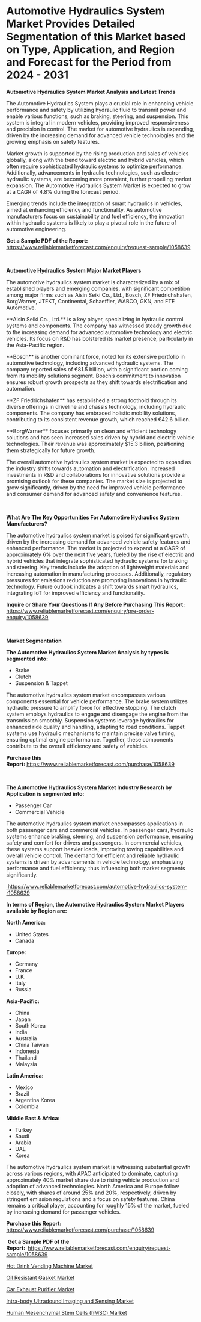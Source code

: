 <p><h1>Automotive Hydraulics System Market Provides Detailed Segmentation of this Market based on Type, Application, and Region and Forecast for the Period from 2024 - 2031</h1></p><p><strong>Automotive Hydraulics System Market Analysis and Latest Trends</strong></p>
<p><p>The Automotive Hydraulics System plays a crucial role in enhancing vehicle performance and safety by utilizing hydraulic fluid to transmit power and enable various functions, such as braking, steering, and suspension. This system is integral in modern vehicles, providing improved responsiveness and precision in control. The market for automotive hydraulics is expanding, driven by the increasing demand for advanced vehicle technologies and the growing emphasis on safety features. </p><p>Market growth is supported by the rising production and sales of vehicles globally, along with the trend toward electric and hybrid vehicles, which often require sophisticated hydraulic systems to optimize performance. Additionally, advancements in hydraulic technologies, such as electro-hydraulic systems, are becoming more prevalent, further propelling market expansion. The Automotive Hydraulics System Market is expected to grow at a CAGR of 4.8% during the forecast period. </p><p>Emerging trends include the integration of smart hydraulics in vehicles, aimed at enhancing efficiency and functionality. As automotive manufacturers focus on sustainability and fuel efficiency, the innovation within hydraulic systems is likely to play a pivotal role in the future of automotive engineering.</p></p>
<p><strong>Get a Sample PDF of the Report:&nbsp;</strong> <a href="https://www.reliablemarketforecast.com/enquiry/request-sample/1058639?utm_campaign=1080&utm_medium=2&utm_source=Github&utm_content=ia&utm_term=03112024&utm_id=automotive-hydraulics-system">https://www.reliablemarketforecast.com/enquiry/request-sample/1058639</a></p>
<p>&nbsp;</p>
<p><strong>Automotive Hydraulics System Major Market Players</strong></p>
<p><p>The automotive hydraulics system market is characterized by a mix of established players and emerging companies, with significant competition among major firms such as Aisin Seiki Co., Ltd., Bosch, ZF Friedrichshafen, BorgWarner, JTEKT, Continental, Schaeffler, WABCO, GKN, and FTE Automotive.</p><p>**Aisin Seiki Co., Ltd.** is a key player, specializing in hydraulic control systems and components. The company has witnessed steady growth due to the increasing demand for advanced automotive technology and electric vehicles. Its focus on R&D has bolstered its market presence, particularly in the Asia-Pacific region.</p><p>**Bosch** is another dominant force, noted for its extensive portfolio in automotive technology, including advanced hydraulic systems. The company reported sales of €81.5 billion, with a significant portion coming from its mobility solutions segment. Bosch’s commitment to innovation ensures robust growth prospects as they shift towards electrification and automation.</p><p>**ZF Friedrichshafen** has established a strong foothold through its diverse offerings in driveline and chassis technology, including hydraulic components. The company has embraced holistic mobility solutions, contributing to its consistent revenue growth, which reached €42.6 billion.</p><p>**BorgWarner** focuses primarily on clean and efficient technology solutions and has seen increased sales driven by hybrid and electric vehicle technologies. Their revenue was approximately $15.3 billion, positioning them strategically for future growth.</p><p>The overall automotive hydraulics system market is expected to expand as the industry shifts towards automation and electrification. Increased investments in R&D and collaborations for innovative solutions provide a promising outlook for these companies. The market size is projected to grow significantly, driven by the need for improved vehicle performance and consumer demand for advanced safety and convenience features.</p></p>
<p>&nbsp;</p>
<p><strong>What Are The Key Opportunities For Automotive Hydraulics System Manufacturers?</strong></p>
<p><p>The automotive hydraulics system market is poised for significant growth, driven by the increasing demand for advanced vehicle safety features and enhanced performance. The market is projected to expand at a CAGR of approximately 6% over the next five years, fueled by the rise of electric and hybrid vehicles that integrate sophisticated hydraulic systems for braking and steering. Key trends include the adoption of lightweight materials and increasing automation in manufacturing processes. Additionally, regulatory pressures for emissions reduction are prompting innovations in hydraulic technology. Future outlook indicates a shift towards smart hydraulics, integrating IoT for improved efficiency and functionality.</p></p>
<p><strong>Inquire or Share Your Questions If Any Before Purchasing This Report:</strong> <a href="https://www.reliablemarketforecast.com/enquiry/pre-order-enquiry/1058639?utm_campaign=1080&utm_medium=2&utm_source=Github&utm_content=ia&utm_term=03112024&utm_id=automotive-hydraulics-system">https://www.reliablemarketforecast.com/enquiry/pre-order-enquiry/1058639</a></p>
<p>&nbsp;</p>
<p><strong>Market Segmentation</strong></p>
<p><strong>The Automotive Hydraulics System Market Analysis by types is segmented into:</strong></p>
<p><ul><li>Brake</li><li>Clutch</li><li>Suspension & Tappet</li></ul></p>
<p><p>The automotive hydraulics system market encompasses various components essential for vehicle performance. The brake system utilizes hydraulic pressure to amplify force for effective stopping. The clutch system employs hydraulics to engage and disengage the engine from the transmission smoothly. Suspension systems leverage hydraulics for enhanced ride quality and handling, adapting to road conditions. Tappet systems use hydraulic mechanisms to maintain precise valve timing, ensuring optimal engine performance. Together, these components contribute to the overall efficiency and safety of vehicles.</p></p>
<p><strong>Purchase this Report:&nbsp;</strong><a href="https://www.reliablemarketforecast.com/purchase/1058639?utm_campaign=1080&utm_medium=2&utm_source=Github&utm_content=ia&utm_term=03112024&utm_id=automotive-hydraulics-system">https://www.reliablemarketforecast.com/purchase/1058639</a></p>
<p>&nbsp;</p>
<p><strong>The Automotive Hydraulics System Market Industry Research by Application is segmented into:</strong></p>
<p><ul><li>Passenger Car</li><li>Commercial Vehicle</li></ul></p>
<p><p>The automotive hydraulics system market encompasses applications in both passenger cars and commercial vehicles. In passenger cars, hydraulic systems enhance braking, steering, and suspension performance, ensuring safety and comfort for drivers and passengers. In commercial vehicles, these systems support heavier loads, improving towing capabilities and overall vehicle control. The demand for efficient and reliable hydraulic systems is driven by advancements in vehicle technology, emphasizing performance and fuel efficiency, thus influencing both market segments significantly.</p></p>
<p><a href="https://www.reliablemarketforecast.com/automotive-hydraulics-system-r1058639?utm_campaign=1080&utm_medium=2&utm_source=Github&utm_content=ia&utm_term=03112024&utm_id=automotive-hydraulics-system">&nbsp;https://www.reliablemarketforecast.com/automotive-hydraulics-system-r1058639</a></p>
<p><strong>In terms of Region, the Automotive Hydraulics System Market Players available by Region are:</strong></p>
<p>
    <p> <strong> North America: </strong>
        <ul>
            <li>United States</li>
            <li>Canada</li>
        </ul>
        </p> 
    <p> <strong> Europe: </strong>
        <ul>
            <li>Germany</li>
            <li>France</li>
            <li>U.K.</li>
            <li>Italy</li>
            <li>Russia</li>
        </ul>
        </p> 
    <p> <strong> Asia-Pacific: </strong>
        <ul>
            <li>China</li>
            <li>Japan</li>
            <li>South Korea</li>
            <li>India</li>
            <li>Australia</li>
            <li>China Taiwan</li>
            <li>Indonesia</li>
            <li>Thailand</li>
            <li>Malaysia</li>
        </ul>
        </p> 
    <p> <strong> Latin America: </strong>
        <ul>
            <li>Mexico</li>
            <li>Brazil</li>
            <li>Argentina Korea</li>
            <li>Colombia</li>
        </ul>
        </p> 
    <p> <strong> Middle East & Africa: </strong>
        <ul>
            <li>Turkey</li>
            <li>Saudi</li>
            <li>Arabia</li>
            <li>UAE</li>
            <li>Korea</li>
        </ul>
    </p>
    </p>
<p><p>The automotive hydraulics system market is witnessing substantial growth across various regions, with APAC anticipated to dominate, capturing approximately 40% market share due to rising vehicle production and adoption of advanced technologies. North America and Europe follow closely, with shares of around 25% and 20%, respectively, driven by stringent emission regulations and a focus on safety features. China remains a critical player, accounting for roughly 15% of the market, fueled by increasing demand for passenger vehicles.</p></p>
<p><strong>Purchase this Report: </strong><a href="https://www.reliablemarketforecast.com/purchase/1058639?utm_campaign=1080&utm_medium=2&utm_source=Github&utm_content=ia&utm_term=03112024&utm_id=automotive-hydraulics-system">https://www.reliablemarketforecast.com/purchase/1058639</a></p>
<p>&nbsp;<strong>Get a Sample PDF of the Report:&nbsp;&nbsp;</strong><a href="https://www.reliablemarketforecast.com/enquiry/request-sample/1058639?utm_campaign=1080&utm_medium=2&utm_source=Github&utm_content=ia&utm_term=03112024&utm_id=automotive-hydraulics-system">https://www.reliablemarketforecast.com/enquiry/request-sample/1058639</a></p>
<p><strong></strong></p>
<p><p><a href="https://www.linkedin.com/pulse/insights-hot-drink-vending-machine-market-players-size-geographical-6pzbf?utm_campaign=1080&utm_medium=2&utm_source=Github&utm_content=ia&utm_term=03112024&utm_id=automotive-hydraulics-system">Hot Drink Vending Machine Market</a></p><p><a href="https://github.com/gareyratsepny/Market-Research-Report-List-1/blob/main/oil-resistant-gasket-market.md?utm_campaign=1080&utm_medium=2&utm_source=Github&utm_content=ia&utm_term=03112024&utm_id=automotive-hydraulics-system">Oil Resistant Gasket Market</a></p><p><a href="https://github.com/lallietva4l/Market-Research-Report-List-1/blob/main/car-exhaust-purifier-market.md?utm_campaign=1080&utm_medium=2&utm_source=Github&utm_content=ia&utm_term=03112024&utm_id=automotive-hydraulics-system">Car Exhaust Purifier Market</a></p><p><a href="https://issuu.com/reportprime-2/docs/intra-body-ultradound-imaging-and-s_aef50061221bc9?utm_campaign=1080&utm_medium=2&utm_source=Github&utm_content=ia&utm_term=03112024&utm_id=automotive-hydraulics-system">Intra-body Ultradound Imaging and Sensing Market</a></p><p><a href="https://issuu.com/reportprime-2/docs/human-mesenchymal-stem-cells-hmsc-m_4df32961852cb2?utm_campaign=1080&utm_medium=2&utm_source=Github&utm_content=ia&utm_term=03112024&utm_id=automotive-hydraulics-system">Human Mesenchymal Stem Cells (hMSC) Market</a></p></p>